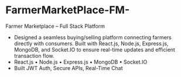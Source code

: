 # FarmerMarketPlace-FM-
Farmer Marketplace – Full Stack Platform
- Designed a seamless buying/selling platform
connecting farmers directly with consumers. Built
with React.js, Node.js, Express.js, MongoDB, and
Socket.IO to ensure real-time updates and efficient
transaction flow.
- React.js • Node.js • Express.js • MongoDB •
Socket.IO
- Built JWT Auth, Secure APIs, Real-Time Chat
